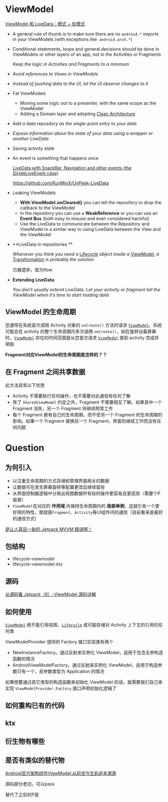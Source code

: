 # ViewModel

[ViewModel 和 LiveData：模式 + 反模式](https://medium.com/androiddevelopers/viewmodels-and-livedata-patterns-antipatterns-21efaef74a54)

+ A general rule of thumb is to make sure there are no `android.*` imports in your ViewModels (with exceptions like` android.arch.*`)

+ Conditional statements, loops and general decisions should be done in ViewModels or other layers of an app, not in the Activities or Fragments

  *Keep the logic in Activities and Fragments to a minimum*

+  *Avoid references to Views in ViewModels*

+  *Instead of pushing data to the UI, let the UI observe changes to it*

+ Fat ViewModels

  + Moving some logic out to a presenter, with the same scope as the ViewModel
  + Adding a Domain layer and adopting [Clean Architecture](https://8thlight.com/blog/uncle-bob/2012/08/13/the-clean-architecture.html)

+ *Add a data repository as the single-point entry to your data*

+ *Expose information about the state of your data using a wrapper or another LiveData*

+ Saving activity state

+ An event is something that happens once

  [LiveData with SnackBar, Navigation and other events (the SingleLiveEvent case)](https://medium.com/androiddevelopers/livedata-with-snackbar-navigation-and-other-events-the-singleliveevent-case-ac2622673150)

  https://github.com/KunMinX/UnPeek-LiveData

+ Leaking ViewModels
  + **With ViewModel.onCleared()** you can tell the repository to drop the callback to the ViewModel
  + In the repository you can use a **WeakReference** or you can use an **Event Bus** (both easy to misuse and even considered harmful)
  + Use the LiveData to communicate between the Repository and ViewModel in a similar way to using LiveData between the View and the ViewModel

+ **LiveData in repositories **

  *Whenever you think you need a* [Lifecycle](https://developer.android.com/reference/android/arch/lifecycle/Lifecycle.html) *object inside a* [ViewModel](https://developer.android.com/reference/android/arch/lifecycle/ViewModel.html)*, a* [Transformation](https://developer.android.com/topic/libraries/architecture/livedata#transform_livedata) *is probably the solution*

  已被遗弃，改为flow

+ **Extending LiveData**

  *You don’t usually extend LiveData. Let your activity or fragment tell the ViewModel when it’s time to start loading data*









## ViewModel 的生命周期

您通常在系统首次调用 Activity 对象的 `onCreate()` 方法时请求 [`ViewModel`](https://developer.android.com/reference/androidx/lifecycle/ViewModel?hl=zh-cn)。系统可能会在 activity 的整个生命周期内多次调用 `onCreate()`，如在旋转设备屏幕时。[`ViewModel`](https://developer.android.com/reference/androidx/lifecycle/ViewModel?hl=zh-cn) 存在的时间范围是从您首次请求 [`ViewModel`](https://developer.android.com/reference/androidx/lifecycle/ViewModel?hl=zh-cn) 直到 activity 完成并销毁

**Fragment对应ViewModel的生命周期是怎样的？？**

## 在 Fragment 之间共享数据

此方法具有以下优势

- Activity 不需要执行任何操作，也不需要对此通信有任何了解
- 除了 `SharedViewModel` 约定之外，Fragment 不需要相互了解。如果其中一个 Fragment 消失，另一个 Fragment 将继续照常工作
- 每个 Fragment 都有自己的生命周期，而不受另一个 Fragment 的生命周期的影响。如果一个 Fragment 替换另一个 Fragment，界面将继续工作而没有任何问题









# Question

## 为何引入

+ 以注重生命周期的方式存储和管理界面相关的数据
+ 让数据可在发生屏幕旋转等配置更改后继续留存
+ 从界面控制器逻辑中分离出视图数据所有权的操作更容易且更高效（需要个P层类）
+ `ViewModel`在对应的 **作用域** 内保持生命周期内的 **局部单例**，这就引发一个更好用的特性，那就是`Fragment`、`Activity`等UI组件间的通信（目前看来是最好的通信方式）

[是让人耳目一新的 Jetpack MVVM 精讲啊！](https://juejin.cn/post/6844903976240939021#heading-12)

## 包结构

+ lifecycle-viewmodel
+ lifecycle-viewmodel-ktx

## 源码

[从源码看 Jetpack（6）-ViewModel 源码详解](https://juejin.cn/post/6873356946896846856#heading-3)

## 如何使用

[`ViewModel`](https://developer.android.com/reference/androidx/lifecycle/ViewModel?hl=zh-cn) 绝不能引用视图、[`Lifecycle`](https://developer.android.com/reference/androidx/lifecycle/Lifecycle?hl=zh-cn) 或可能存储对 Activity 上下文的引用的任何类

ViewModelProvider 提供的 Factory 接口实现类有两个

- NewInstanceFactory。通过反射来实例化 ViewModel，适用于包含无参构造函数的情况
- AndroidViewModelFactory。通过反射来实例化 ViewModel，适用于构造参数只有一个，且参数类型为 Application 的情况

如果想要通过其它类型的构造函数来初始化 ViewModel 的话，就需要我们自己来实现 `ViewModelProvider.Factory` 接口声明初始化逻辑了

## 如何重构已有的代码

## ktx

## 衍生物有哪些

## 是否有类似的替代物

[Android官方架构组件ViewModel:从前世今生到追本溯源](https://juejin.cn/post/6844903729414537223#heading-1)

源码部分老旧，可以pass

替代了之前的P层